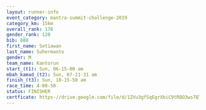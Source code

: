 ```yaml
---
layout: runner-info 
event_category: mantra-summit-challenge-2019 
category_km: 15km 
overall_rank: 178
gender_rank: 128
bib: 888
first_name: Setiawan
last_name: Suhermanto
gender: M
team_name: Kantorun
start_(t1): Sun, 06-15-00 am
mbah_kamad_(t2): Sun, 07-21-31 am
finish_(t3): Sun, 10-15-50 am
race_time: 4-00-50
status: FINISHER
certficate: https-//drive.google.com/file/d/1ZVu3gfSqEgrXbiC9tRQO3ws7QTqwPN1p/view?usp=sharing
---
```

